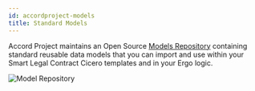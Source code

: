 ```yaml
---
id: accordproject-models
title: Standard Models
---
```


Accord Project maintains an Open Source [Models Repository](https://models.accordproject.org) containing standard reusable data models that you can import and use within your Smart Legal Contract Cicero templates and in your Ergo logic.

![Model Repository](/docs/assets/bond-model.png)
